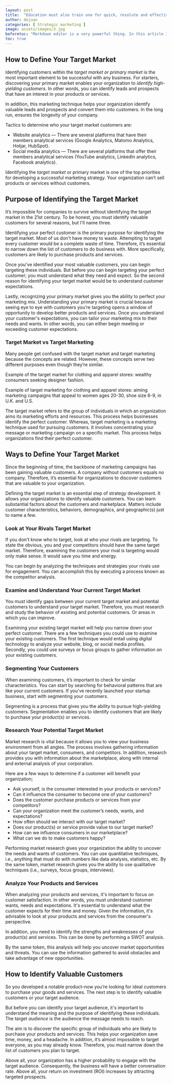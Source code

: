 ```yaml
---
layout: post
title:  "Education must also train one for quick, resolute and effective thinking."
author: dejuan
categories: [ Strategic marketing ]
image: assets/images/3.jpg
beforetoc: "Markdown editor is a very powerful thing. In this article I'm going to show you what you can actually do with it, some tricks and tips while editing your post."
toc: true
---
```


## How to Define Your Target Market

Identifying customers within the _target market or primary market_ is the most important element to be successful with any business. For starters, discovering your primary market enables your organization to _identify high-yielding customers_. In other words, you can identify leads and prospects that have an interest in your products or services.

In addition, this marketing technique helps your organization identify valuable leads and prospects and convert them into customers. In the long run, ensures the longevity of your company.

Tactics to determine who your target market customers are:

* Website analytics — There are several platforms that have their members analytical services (Google Analytics, Matomo Analytics, Hotjar, HubSpot).
* Social media analytics — There are several platforms that offer their members analytical services (YouTube analytics, LinkedIn analytics, Facebook analytics).

Identifying the _target market_ or primary market is one of the top priorities for developing a successful marketing strategy. Your organization can’t sell products or services without customers.

## Purpose of Identifying the Target Market

It’s impossible for companies to survive without identifying the target market in the 21st century. To be honest, you must identify valuable customers for several reasons, but I'll name three.

Identifying your perfect customer is the primary purpose for identifying the target market. Most of us don't have money to waste. Attempting to target every customer would be a complete waste of time. Therefore, it’s essential to narrow down the list of customers to do business with. More specifically, customers are likely to purchase products and services.

Once you've identified your most valuable customers, you can begin targeting these individuals. But before you can begin targeting your perfect customer; you must understand what they need and expect. So the second reason for identifying your target market would be to understand customer expectations.

Lastly, recognizing your primary market gives you the ability to perfect your marketing mix. Understanding your primary market is crucial because seeing eye to eye with customers you’re targeting opens a window of opportunity to develop better products and services. Once you understand your customer's expectations, you can tailor your marketing mix to their needs and wants. In other words, you can either begin meeting or exceeding customer expectations.

### Target Market vs Target Marketing

Many people get confused with the target market and target marketing because the concepts are related. However, these concepts serve two different purposes even though they’re similar.

Example of the target market for clothing and apparel stores: wealthy consumers seeking designer fashion.

Example of target marketing for clothing and apparel stores: aiming marketing campaigns that appeal to women ages 20-30, shoe size 6-9, in U.K. and U.S.

The target market refers to the group of individuals in which an organization aims its marketing efforts and resources. This process helps businesses identify the perfect customer. Whereas, target marketing is a marketing technique used for pursuing customers. It involves concentrating your message or marketing campaign on a specific market. This process helps organizations find their perfect customer.

## Ways to Define Your Target Market

Since the beginning of time, the backbone of marketing campaigns has been gaining valuable customers. A company without customers equals no company. Therefore, it’s essential for organizations to discover customers that are valuable to your organization.

Defining the target market is an essential step of strategy development. It allows your organizations to identify valuable customers. You can learn substantial factors about the customers and marketplace. Matters include customer characteristics, behaviors, demographics, and geographic(s) just to name a few.

### Look at Your Rivals Target Market

If you don't know who to target, look at who your rivals are targeting. To state the obvious, you and your competitors should have the same target market. Therefore, examining the customers your rival is targeting would only make sense. It would save you time and energy.

You can begin by analyzing the techniques and strategies your rivals use for engagement. You can accomplish this by executing a process known as the competitor analysis.

### Examine and Understand Your Current Target Market

You must identify gaps between your current target market and potential customers to understand your target market. Therefore, you must research and study the behavior of existing and potential customers. Or areas in which you can improve.

Examining your existing target market will help you narrow down your perfect customer. There are a few techniques you could use to examine your existing customers. The first technique would entail using digital technology to analyze your website, blog, or social media profiles. Secondly, you could use surveys or focus groups to gather information on your existing customers.

### Segmenting Your Customers

When examining customers, it’s important to check for similar characteristics. You can start by searching for behavioral patterns that are like your current customers. If you've recently launched your startup business, start with segmenting your customers.

Segmenting is a process that gives you the ability to pursue high-yielding customers. Segmentation enables you to identify customers that are likely to purchase your product(s) or services.

### Research Your Potential Target Market

Market research is vital because it allows you to view your business environment from all angles. The process involves gathering information about your target market, consumers, and competitors. In addition, research provides you with information about the marketplace, along with internal and external analysis of your corporation.

Here are a few ways to determine if a customer will benefit your organization;

* Ask yourself, is the consumer interested in your products or services?
* Can it influence the consumer to become one of your customers?
* Does the customer purchase products or services from your competitors?
* Can your organization meet the customer’s needs, wants, and expectations?
* How often should we interact with our target market?
* Does our product(s) or service provide value to our target market?
* How can we influence consumers in our marketplace?
* What can we do to make customers happy?

Performing market research gives your organization the ability to uncover the needs and wants of customers. You can use quantitative techniques, i.e., anything that must do with numbers like data analysis, statistics, etc. By the same token, market research gives you the ability to use qualitative techniques (i.e., surveys, focus groups, interviews).

### Analyze Your Products and Services

When analyzing your products and services, it's important to focus on customer satisfaction. In other words, you must understand customer wants, needs and expectations. It's essential to understand what the customer expects for their time and money. Given the information, it's advisable to look at your products and services from the consumer's perspective.

In addition, you need to identify the strengths and weaknesses of your product(s) and services. This can be done by performing a SWOT analysis.

By the same token, this analysis will help you uncover market opportunities and threats. You can use the information gathered to avoid obstacles and take advantage of new opportunities.

## How to Identify Valuable Customers

So you developed a notable product–now you’re looking for ideal customers to purchase your goods and services. The next step is to identify valuable customers or your target audience.

But before you can identify your target audience, it's important to understand the meaning and the purpose of identifying these individuals. The target _audience_ is the audience the message needs to reach.

The aim is to discover the specific group of individuals who are likely to purchase your products and services. This helps your organization save time, money, and a headache. In addition, it’s almost impossible to target everyone, as you may already know. Therefore, you must narrow down the list of customers you plan to target.

Above all, your organization has a higher probability to engage with the target audience. Consequently, the business will have a better conversation rate. Above all, your return on investment (ROI) increases by attracting targeted prospects.
